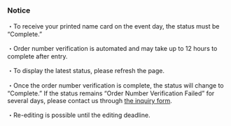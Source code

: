 ### Notice

・To receive your printed name card on the event day, the status must be “Complete.”

・Order number verification is automated and may take up to 12 hours to complete after entry.

・To display the latest status, please refresh the page.

・Once the order number verification is complete, the status will change to “Complete.” If the status remains “Order Number Verification Failed” for several days, please contact us through [the inquiry form](<(./#form)>).

・Re-editing is possible until the editing deadline.
